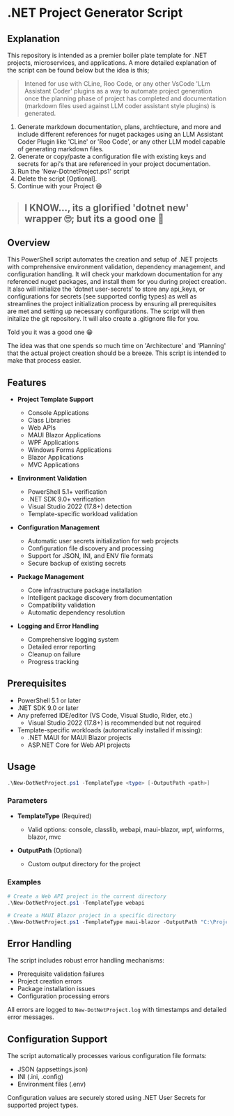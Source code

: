 # .NET Project Generator Script

## Explanation

This repository is intended as a premier boiler plate template for .NET projects, microservices, and applications. A more detailed explanation of the script can be found below but the idea is this;

>Intened for use with CLine, Roo Code, or any other VsCode 'LLm Assistant Coder' plugins as a way to automate project generation once the planning phase of project has completed and documentation (markdown files used against LLM coder assistant style plugins) is generated.

1) Generate markdown documentation, plans, archtiecture, and more and include different references for nuget packages using an LLM Assistant Coder Plugin like 'CLine' or 'Roo Code', or any other LLM model capable of generating markdown files.
2) Generate or copy/paste a configuration file with existing keys and secrets for api's that are referenced in your project documentation.
3) Run the 'New-DotnetProject.ps1' script
4) Delete the script [Optional].
5) Continue with your Project :smile:

> ## I **KNOW**..., its a glorified 'dotnet new' wrapper 🙄; but its a good one 🙂

## Overview

This PowerShell script automates the creation and setup of .NET projects with comprehensive environment validation, dependency management, and configuration handling. It will check your markdown documentation for any referenced nuget packages, and install them for you during project creation. It also will initialize the 'dotnet user-secrets' to store any api_keys, or configurations for secrets (see supported config types) as well as streamlines the project initialization process by ensuring all prerequisites are met and setting up necessary configurations. The script will then initalize the git repository. It will also create a .gitignore file for you.

Told you it was a good one 😁

The idea was that one spends so much time on 'Architecture' and 'Planning' that the actual project creation should be a breeze. This script is intended to make that process easier.

## Features

- **Project Template Support**
  - Console Applications
  - Class Libraries
  - Web APIs
  - MAUI Blazor Applications
  - WPF Applications
  - Windows Forms Applications
  - Blazor Applications
  - MVC Applications

- **Environment Validation**
  - PowerShell 5.1+ verification
  - .NET SDK 9.0+ verification
  - Visual Studio 2022 (17.8+) detection
  - Template-specific workload validation

- **Configuration Management**
  - Automatic user secrets initialization for web projects
  - Configuration file discovery and processing
  - Support for JSON, INI, and ENV file formats
  - Secure backup of existing secrets

- **Package Management**
  - Core infrastructure package installation
  - Intelligent package discovery from documentation
  - Compatibility validation
  - Automatic dependency resolution

- **Logging and Error Handling**
  - Comprehensive logging system
  - Detailed error reporting
  - Cleanup on failure
  - Progress tracking

## Prerequisites

- PowerShell 5.1 or later
- .NET SDK 9.0 or later
- Any preferred IDE/editor (VS Code, Visual Studio, Rider, etc.)
  - Visual Studio 2022 (17.8+) is recommended but not required
- Template-specific workloads (automatically installed if missing):
  - .NET MAUI for MAUI Blazor projects
  - ASP.NET Core for Web API projects

## Usage

```powershell
.\New-DotNetProject.ps1 -TemplateType <type> [-OutputPath <path>]
```

### Parameters

- **TemplateType** (Required)
  - Valid options: console, classlib, webapi, maui-blazor, wpf, winforms, blazor, mvc

- **OutputPath** (Optional)
  - Custom output directory for the project

### Examples

```powershell
# Create a Web API project in the current directory
.\New-DotNetProject.ps1 -TemplateType webapi

# Create a MAUI Blazor project in a specific directory
.\New-DotNetProject.ps1 -TemplateType maui-blazor -OutputPath "C:\Projects"
```

## Error Handling

The script includes robust error handling mechanisms:

- Prerequisite validation failures
- Project creation errors
- Package installation issues
- Configuration processing errors

All errors are logged to `New-DotNetProject.log` with timestamps and detailed error messages.

## Configuration Support

The script automatically processes various configuration file formats:

- JSON (appsettings.json)
- INI (.ini, .config)
- Environment files (.env)

Configuration values are securely stored using .NET User Secrets for supported project types.
